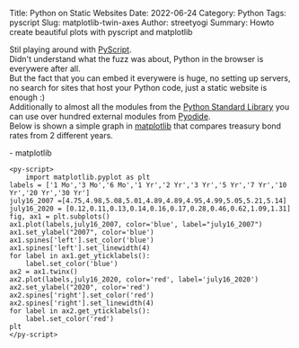 Title: Python on Static Websites 
Date: 2022-06-24
Category: Python
Tags: pyscript
Slug: matplotlib-twin-axes 
Author: streetyogi
Summary: Howto create beautiful plots with pyscript and matplotlib


Stil playing around with [PyScript](https://github.com/pyscript/pyscript/blob/main/docs/tutorials/getting-started.md).  
Didn't understand what the fuzz was about, Python in the browser is everywere after all.    
But the fact that you can embed it everywere is huge, no setting up servers, no search for sites that host your Python code, just a static website is enough :)   
Additionally to almost all the modules from the [Python Standard Library](https://docs.python.org/3/library/) you can use over hundred external modules from [Pyodide](https://pyodide.org/en/stable/usage/packages-in-pyodide.html).     
Below is shown a simple graph in [matplotlib](https://matplotlib.org/) that compares treasury bond rates from 2 different years.

 

<html>
    <head>
      <link rel="stylesheet" href="https://pyscript.net/alpha/pyscript.css" />
      <script defer src="https://pyscript.net/alpha/pyscript.js"></script>
      <link href="https://cdn.jsdelivr.net/npm/bootstrap@5.1.3/dist/css/bootstrap.min.css" rel="stylesheet" crossorigin="anonymous">
    </head>

  <body>
    <py-env>
      - matplotlib
    </py-env>

    <py-script>
      	import matplotlib.pyplot as plt
	labels = ['1 Mo','3 Mo','6 Mo','1 Yr','2 Yr','3 Yr','5 Yr','7 Yr','10 Yr','20 Yr','30 Yr']
	july16_2007 =[4.75,4.98,5.08,5.01,4.89,4.89,4.95,4.99,5.05,5.21,5.14]
	july16_2020 = [0.12,0.11,0.13,0.14,0.16,0.17,0.28,0.46,0.62,1.09,1.31]
	fig, ax1 = plt.subplots()
	ax1.plot(labels,july16_2007, color='blue', label="july16_2007")
	ax1.set_ylabel("2007", color='blue')
	ax1.spines['left'].set_color('blue')
	ax1.spines['left'].set_linewidth(4)
	for label in ax1.get_yticklabels():
	    label.set_color('blue')
	ax2 = ax1.twinx()
	ax2.plot(labels,july16_2020, color='red', label='july16_2020')
	ax2.set_ylabel("2020", color='red')
	ax2.spines['right'].set_color('red')
	ax2.spines['right'].set_linewidth(4)
	for label in ax2.get_yticklabels():
	    label.set_color('red')
	plt
    </py-script>
  </body>
</html>
